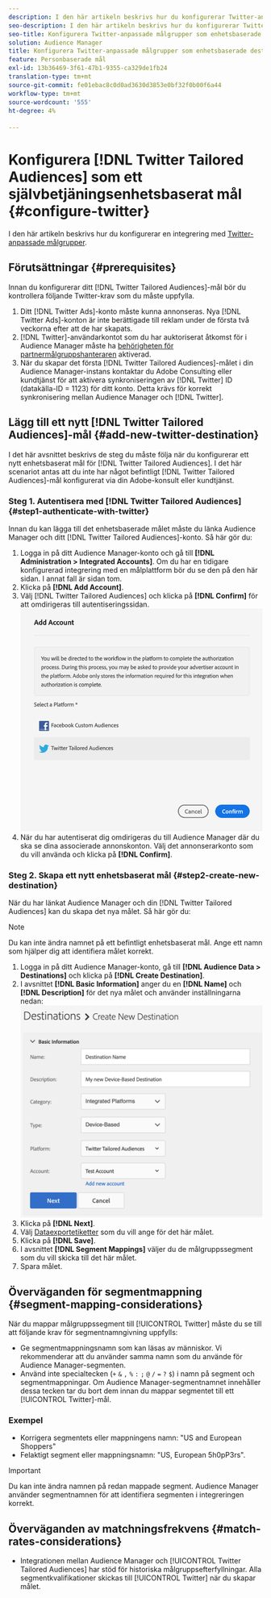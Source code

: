 ```yaml
---
description: I den här artikeln beskrivs hur du konfigurerar Twitter-anpassade målgrupper för både nya och befintliga integreringar.
seo-description: I den här artikeln beskrivs hur du konfigurerar Twitter-anpassade målgrupper för både nya och befintliga integreringar.
seo-title: Konfigurera Twitter-anpassade målgrupper som enhetsbaserade destinationer med självbetjäning
solution: Audience Manager
title: Konfigurera Twitter-anpassade målgrupper som enhetsbaserade destinationer med självbetjäning
feature: Personbaserade mål
exl-id: 13b36469-3f61-47b1-9355-ca329de1fb24
translation-type: tm+mt
source-git-commit: fe01ebac8c0d0ad3630d3853e0bf32f0b00f6a44
workflow-type: tm+mt
source-wordcount: '555'
ht-degree: 4%

---
```


# Konfigurera [!DNL Twitter Tailored Audiences] som ett självbetjäningsenhetsbaserat mål {#configure-twitter}

I den här artikeln beskrivs hur du konfigurerar en integrering med [Twitter-anpassade målgrupper](https://business.twitter.com/en/targeting/tailored-audiences.html).

## Förutsättningar {#prerequisites}

Innan du konfigurerar ditt [!DNL Twitter Tailored Audiences]-mål bör du kontrollera följande Twitter-krav som du måste uppfylla.

1. Ditt [!DNL Twitter Ads]-konto måste kunna annonseras. Nya [!DNL Twitter Ads]-konton är inte berättigade till reklam under de första två veckorna efter att de har skapats.
2. [!DNL Twitter]-användarkontot som du har auktoriserat åtkomst för i Audience Manager måste ha [behörigheten för partnermålgruppshanteraren](https://business.twitter.com/en/help/troubleshooting/multi-user-login-faq.html#accesslevels) aktiverad.
3. När du skapar det första [!DNL Twitter Tailored Audiences]-målet i din Audience Manager-instans kontaktar du Adobe Consulting eller kundtjänst för att aktivera synkroniseringen av [!DNL Twitter] ID (datakälla-ID = 1123) för ditt konto. Detta krävs för korrekt synkronisering mellan Audience Manager och [!DNL Twitter].

## Lägg till ett nytt [!DNL Twitter Tailored Audiences]-mål {#add-new-twitter-destination}

I det här avsnittet beskrivs de steg du måste följa när du konfigurerar ett nytt enhetsbaserat mål för [!DNL Twitter Tailored Audiences]. I det här scenariot antas att du inte har något befintligt [!DNL Twitter Tailored Audiences]-mål konfigurerat via din Adobe-konsult eller kundtjänst.

### Steg 1. Autentisera med [!DNL Twitter Tailored Audiences] {#step1-authenticate-with-twitter}

Innan du kan lägga till det enhetsbaserade målet måste du länka Audience Manager och ditt [!DNL Twitter Tailored Audiences]-konto. Så här gör du:

1. Logga in på ditt Audience Manager-konto och gå till **[!DNL Administration > Integrated Accounts]**. Om du har en tidigare konfigurerad integrering med en målplattform bör du se den på den här sidan. I annat fall är sidan tom.
1. Klicka på **[!DNL Add Account]**.
1. Välj [!DNL Twitter Tailored Audiences] och klicka på **[!DNL Confirm]** för att omdirigeras till autentiseringssidan.                     ![integrerade plattformar](assets/dbd-integrated-platforms.png)
1. När du har autentiserat dig omdirigeras du till Audience Manager där du ska se dina associerade annonskonton. Välj det annonserarkonto som du vill använda och klicka på **[!DNL Confirm]**.

### Steg 2. Skapa ett nytt enhetsbaserat mål {#step2-create-new-destination}

När du har länkat Audience Manager och din [!DNL Twitter Tailored Audiences] kan du skapa det nya målet. Så här gör du:

>[!NOTE]
>
>Du kan inte ändra namnet på ett befintligt enhetsbaserat mål. Ange ett namn som hjälper dig att identifiera målet korrekt.

1. Logga in på ditt Audience Manager-konto, gå till **[!DNL Audience Data > Destinations]** och klicka på **[!DNL Create Destination]**.
1. I avsnittet **[!DNL Basic Information]** anger du en **[!DNL Name]** och **[!DNL Description]** för det nya målet och använder inställningarna nedan: ![konfiguration](assets/dbd-new-basic.png)
1. Klicka på **[!DNL Next]**.
1. Välj [Dataexportetiketter](/help/using/features/data-export-controls.md#controls-labels) som du vill ange för det här målet.
1. Klicka på **[!DNL Save]**.
1. I avsnittet **[!DNL Segment Mappings]** väljer du de målgruppssegment som du vill skicka till det här målet.
1. Spara målet.

## Överväganden för segmentmappning {#segment-mapping-considerations}

När du mappar målgruppssegment till [!UICONTROL Twitter] måste du se till att följande krav för segmentnamngivning uppfylls:

* Ge segmentmappningsnamn som kan läsas av människor. Vi rekommenderar att du använder samma namn som du använde för Audience Manager-segmenten.
* Använd inte specialtecken (`+` `&` `,` `%` `:` `;` `@` `/` `=` `?` `$`) i namn på segment och segmentmappningar. Om Audience Manager-segmentnamnet innehåller dessa tecken tar du bort dem innan du mappar segmentet till ett [!UICONTROL Twitter]-mål.

### Exempel

* Korrigera segmentets eller mappningens namn: &quot;US and European Shoppers&quot;
* Felaktigt segment eller mappningsnamn: &quot;US, European 5h0pP3rs&quot;.

>[!IMPORTANT]
>
>Du kan inte ändra namnen på redan mappade segment. Audience Manager använder segmentnamnen för att identifiera segmenten i integreringen korrekt.

## Överväganden av matchningsfrekvens {#match-rates-considerations}

* Integrationen mellan Audience Manager och [!UICONTROL Twitter Tailored Audiences] har stöd för historiska målgruppsefterfyllningar. Alla segmentkvalifikationer skickas till [!UICONTROL Twitter] när du skapar målet.
